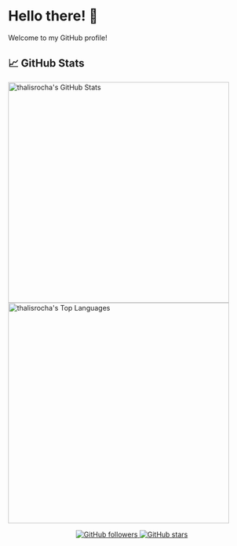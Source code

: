 # Hello there! 👋

Welcome to my GitHub profile! 

## 📈 GitHub Stats

<a href="https://github.com/thalisrocha">
  <img align="center" src="https://github-readme-stats.vercel.app/api?username=thalisrocha&show_icons=true&include_all_commits=true&hide_rank=true&hide_title=true&icon_color=0366d6&bg_color=ffffff&text_color=24292e" alt="thalisrocha's GitHub Stats" width="450"/>
</a>
<a href="https://github.com/thalisrocha">
  <img align="center" src="https://github-readme-stats.vercel.app/api/top-langs/?username=thalisrocha&layout=compact&hide_title=true&icon_color=0366d6&bg_color=ffffff&text_color=24292e" alt="thalisrocha's Top Languages" width="450"/>
</a>

<!-- If you want the "used by" badge with the GitHub logo -->
<p align="center">
  <a href="https://github.com/thalisrocha">
    <img alt="GitHub followers" src="https://img.shields.io/github/followers/thalisrocha?label=Followers&style=flat-square&logo=github">
    <img alt="GitHub stars" src="https://img.shields.io/github/stars/thalisrocha?label=Stars&style=flat-square&logo=github">
  </a>
</p>

<!--
**thalisrocha/thalisrocha** is a ✨ _special_ ✨ repository because its `README.md` (this file) appears on your GitHub profile.

Here are some ideas to get you started:

- 🔭 I’m currently working on ...
- 🌱 I’m currently learning ...
- 👯 I’m looking to collaborate on ...
- 🤔 I’m looking for help with ...
- 💬 Ask me about ...
- 📫 How to reach me: ...
- 😄 Pronouns: ...
- ⚡ Fun fact: ...
-->
